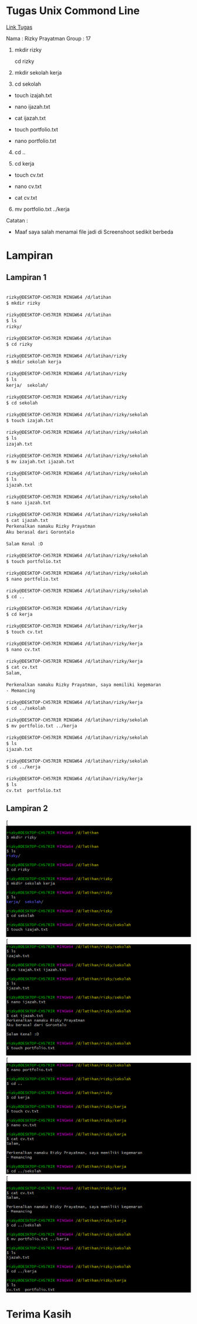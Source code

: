 # Tugas Unix Commond Line

[Link Tugas](https://github.com/impactbyte/full-stack-web-assignments/tree/master/01-Unix-Command-Line)

Nama : Rizky Prayatman
Group : 17

1. mkdir rizky

   cd rizky

2. mkdir sekolah kerja

3. cd sekolah

- touch izajah.txt

- nano ijazah.txt

- cat ijazah.txt

- touch portfolio.txt

- nano portfolio.txt

4. cd ..

5. cd kerja

- touch cv.txt

- nano cv.txt

- cat cv.txt

6. mv portfolio.txt ../kerja

Catatan :

- Maaf saya salah menamai file jadi di Screenshoot sedikit berbeda

# Lampiran

## Lampiran 1

```

rizky@DESKTOP-CH57RIR MINGW64 /d/latihan
$ mkdir rizky

rizky@DESKTOP-CH57RIR MINGW64 /d/latihan
$ ls
rizky/

rizky@DESKTOP-CH57RIR MINGW64 /d/latihan
$ cd rizky

rizky@DESKTOP-CH57RIR MINGW64 /d/latihan/rizky
$ mkdir sekolah kerja

rizky@DESKTOP-CH57RIR MINGW64 /d/latihan/rizky
$ ls
kerja/  sekolah/

rizky@DESKTOP-CH57RIR MINGW64 /d/latihan/rizky
$ cd sekolah

rizky@DESKTOP-CH57RIR MINGW64 /d/latihan/rizky/sekolah
$ touch izajah.txt

rizky@DESKTOP-CH57RIR MINGW64 /d/latihan/rizky/sekolah
$ ls
izajah.txt

rizky@DESKTOP-CH57RIR MINGW64 /d/latihan/rizky/sekolah
$ mv izajah.txt ijazah.txt

rizky@DESKTOP-CH57RIR MINGW64 /d/latihan/rizky/sekolah
$ ls
ijazah.txt

rizky@DESKTOP-CH57RIR MINGW64 /d/latihan/rizky/sekolah
$ nano ijazah.txt

rizky@DESKTOP-CH57RIR MINGW64 /d/latihan/rizky/sekolah
$ cat ijazah.txt
Perkenalkan namaku Rizky Prayatman
Aku berasal dari Gorontalo

Salam Kenal :D

rizky@DESKTOP-CH57RIR MINGW64 /d/latihan/rizky/sekolah
$ touch portfolio.txt

rizky@DESKTOP-CH57RIR MINGW64 /d/latihan/rizky/sekolah
$ nano portfolio.txt

rizky@DESKTOP-CH57RIR MINGW64 /d/latihan/rizky/sekolah
$ cd ..

rizky@DESKTOP-CH57RIR MINGW64 /d/latihan/rizky
$ cd kerja

rizky@DESKTOP-CH57RIR MINGW64 /d/latihan/rizky/kerja
$ touch cv.txt

rizky@DESKTOP-CH57RIR MINGW64 /d/latihan/rizky/kerja
$ nano cv.txt

rizky@DESKTOP-CH57RIR MINGW64 /d/latihan/rizky/kerja
$ cat cv.txt
Salam,

Perkenalkan namaku Rizky Prayatman, saya memiliki kegemaran
- Memancing

rizky@DESKTOP-CH57RIR MINGW64 /d/latihan/rizky/kerja
$ cd ../sekolah

rizky@DESKTOP-CH57RIR MINGW64 /d/latihan/rizky/sekolah
$ mv portfolio.txt ../kerja

rizky@DESKTOP-CH57RIR MINGW64 /d/latihan/rizky/sekolah
$ ls
ijazah.txt

rizky@DESKTOP-CH57RIR MINGW64 /d/latihan/rizky/sekolah
$ cd ../kerja

rizky@DESKTOP-CH57RIR MINGW64 /d/latihan/rizky/kerja
$ ls
cv.txt  portfolio.txt

```

## Lampiran 2

[![img-1]
[![img-2]
[![img-3]
[![img-4]

# Terima Kasih

<!-- IMAGES -->

[img-1]: img/img-1.png
[img-2]: img/img-2.png
[img-3]: img/img-3.png
[img-4]: img/img-4.png
